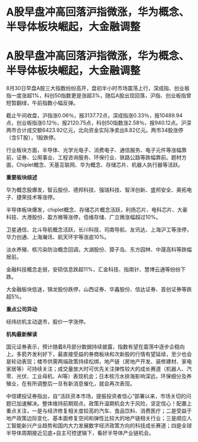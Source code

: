 # A股早盘冲高回落沪指微涨，华为概念、半导体板块崛起，大金融调整

# A股早盘冲高回落沪指微涨，华为概念、半导体板块崛起，大金融调整

8月30日早盘A股三大指数纷纷高开，盘初半小时市场震荡上行，深成指、创业板指一度涨超1%，科创50指数更是涨超3%，随后A股出现回落，沪指、创业板指曾短暂翻绿，午前指数小幅反弹。

截止午间收盘，沪指涨0.06％，报3137.72点，深成指涨0.33％，报10489.94点，创业板指涨0.12％，报2120.75点，科创50指数涨2.58％，报940.12点。沪深两市合计成交额6423.92亿元，北向资金实际净卖出8.82亿元。两市34股涨停（含ST股），1股跌停。

行业板块方面，半导体、光学光电子、消费电子、通信服务、电子元件等涨幅靠前，证券、公用事业、工程咨询服务、环保行业、铁路公路等跌幅靠前。题材方面，Chiplet概念、天基互联网、华为概念、存储芯片、机器人执行器等活跃。

**重要板块综述**

华为概念股爆发，智云股份、德邦科技、强瑞科技、智洋创新、盛邦安全、奥拓电子、捷荣技术等涨停。

半导体板块爆发，chiplet概念、存储芯片概念活跃，利扬芯片、电科芯片、大豪科技、大港股份、盈方微等涨停，佰维存储、广立微涨幅超过10%。

卫星通信、北斗导航概念活跃，长川科技、司南导航、友讯达、上海沪工等涨停，华力创通、上海瀚讯、航天环宇等涨逾10%。

淡水养殖、核污染防治概念回调，大湖股份、獐子岛、东方园林、中晟高科等跌幅居前。

金融科技概念走弱，安硕信息跌超11%，汇金科技、指南针、慧博云通等纷纷下跌。

大金融板块低迷，锦龙股份跌停，山西证券、华鑫股份、信达证券、首创证券等跌超5%。

**重点公司异动**

经纬纺机主动退市，股价一字涨停。

**机构最新解读**

国元证券表示，预计随着8月部分数据持续披露，指数有望在震荡中逐步企稳向上。多箭齐发利好下，最直接受益的券商板块和次新股的行情有望延续，至少也会是轮动表现；楼市供需两端政策持续松绑，地产链（房地产开发、装修建材、家电家居等）可持续关注；成交量放大时可优先关注弹性较大的成长赛道（机器人、汽零、光伏、工业母机、AI等）表现机会；日本核污水排海影响深远，环保细分及养殖业，在有所调整后一旦有新消息催化，就会再次表现。

中信建投证券指出，自“活跃资本市场，提振投资者信心”部署以来，市场关切的问题已加速解决。整体维持前期观点，政策升温期机会大于风险，坚定信心！配置上重点关注，一是与经济修复相关度较高的汽车、食品饮料、消费医疗；二是受益于地产政策边际变化、基本面修复空间和弹性比较大的地产链相关行业；三是顺应人工智能新兴产业趋势和国内大力发展数字经济政策方向的科技成长赛道；四是全球半导体周期接近见底+自主可控逻辑下，看好半导体产业链机会。

